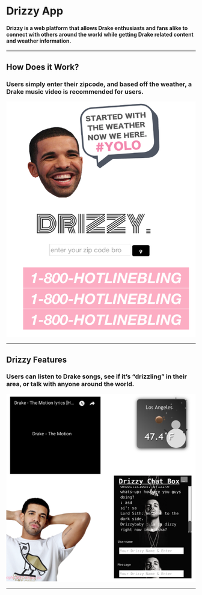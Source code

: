 # **Drizzy App**

#### Drizzy is a web platform that allows Drake enthusiasts and fans alike to connect with others around the world while getting Drake related content and weather information.

                        
- - -

## **How Does it Work?**


### Users simply enter their zipcode, and based off the weather, a Drake music video is recommended for users. 

![Zipcode](/assets/images/zipcode.PNG)

- - -

## **Drizzy Features**


### Users can listen to Drake songs, see if it’s “drizzling” in their area, or talk with anyone around the world.

![Features](/assets/images/features.PNG)

- - -